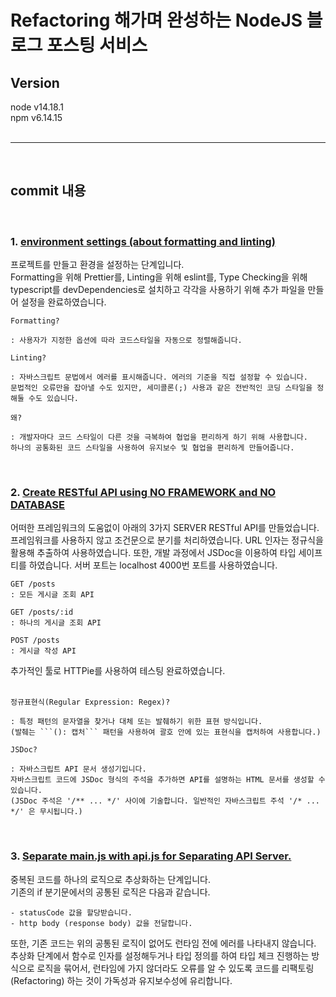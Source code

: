# Refactoring 해가며 완성하는 NodeJS 블로그 포스팅 서비스

## Version

node v14.18.1   
npm v6.14.15   
<br>

----------
<br>

## commit 내용
<br>

### 1. [environment settings (about formatting and linting)](https://github.com/b00db/BLOG-POSTING-SERVICE/commit/3f54f2def408f7d8b156984c28a1da6adbc21ce5)

프로젝트를 만들고 환경을 설정하는 단계입니다.   
Formatting을 위해 Prettier를, Linting을 위해 eslint를, Type Checking을 위해 typescript를 devDependencies로 설치하고 각각을 사용하기 위해 추가 파일을 만들어 설정을 완료하였습니다.
<br>

```
Formatting?
   
: 사용자가 지정한 옵션에 따라 코드스타일을 자동으로 정렬해줍니다.
```

```
Linting?
   
: 자바스크립트 문법에서 에러를 표시해줍니다. 에러의 기준을 직접 설정할 수 있습니다.
문법적인 오류만을 잡아낼 수도 있지만, 세미콜론(;) 사용과 같은 전반적인 코딩 스타일을 정해둘 수도 있습니다.  
```

```
왜?

: 개발자마다 코드 스타일이 다른 것을 극복하여 협업을 편리하게 하기 위해 사용합니다.
하나의 공통화된 코드 스타일을 사용하여 유지보수 및 협업을 편리하게 만들어줍니다.
```

<br>

### 2. [Create RESTful API using NO FRAMEWORK and NO DATABASE](https://github.com/b00db/BLOG-POSTING-SERVICE/commit/a3bce88386ddaf20313f5fa33970805dcdf7d2b8)

어떠한 프레임워크의 도움없이 아래의 3가지 SERVER RESTful API를 만들었습니다. 프레임워크를 사용하지 않고 조건문으로 분기를 처리하였습니다. URL 인자는 정규식을 활용해 추출하여 사용하였습니다. 또한, 개발 과정에서 JSDoc을 이용하여 타입 세이프티를 하였습니다. 서버 포트는 localhost 4000번 포트를 사용하였습니다.

```
GET /posts  
: 모든 게시글 조회 API
```     
``` 
GET /posts/:id   
: 하나의 게시글 조회 API
```   
``` 
POST /posts   
: 게시글 작성 API   
```

추가적인 툴로 HTTPie를 사용하여 테스팅 완료하였습니다.   
<br>

```
정규표현식(Regular Expression: Regex)? 

: 특정 패턴의 문자열을 찾거나 대체 또는 발췌하기 위한 표현 방식입니다. 
(발췌는 ```(): 캡처``` 패턴을 사용하여 괄호 안에 있는 표현식을 캡처하여 사용합니다.)
```

``` 
JSDoc?   

: 자바스크립트 API 문서 생성기입니다. 
자바스크립트 코드에 JSDoc 형식의 주석을 추가하면 API를 설명하는 HTML 문서를 생성할 수 있습니다. 
(JSDoc 주석은 '/** ... */' 사이에 기술합니다. 일반적인 자바스크립트 주석 '/* ... */' 은 무시됩니다.)
```

<br>

### 3. [Separate main.js with api.js for Separating API Server.](https://github.com/b00db/BLOG-POSTING-SERVICE/commit/f0bf2a88fa2961167b8e7ede27a2218dc5e13c49)

중복된 코드를 하나의 로직으로 추상화하는 단계입니다.   
기존의 if 분기문에서의 공통된 로직은 다음과 같습니다.

```
- statusCode 값을 할당받습니다.
- http body (response body) 값을 전달합니다.
```

또한, 기존 코드는 위의 공통된 로직이 없어도 런타임 전에 에러를 나타내지 않습니다.
추상화 단계에서 함수로 인자를 설정해두거나 타입 정의를 하여 타입 체크 진행하는 방식으로 로직을 묶어서, 런타임에 가지 않더라도 오류를 알 수 있도록 코드를 리팩토링(Refactoring) 하는 것이 가독성과 유지보수성에 유리합니다.